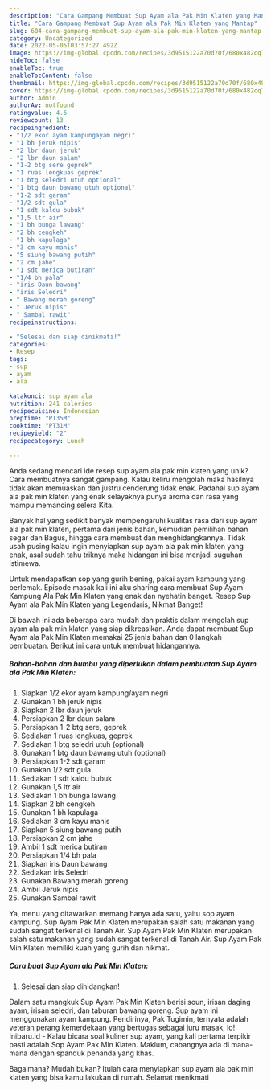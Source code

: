 ```yaml
---
description: "Cara Gampang Membuat Sup Ayam ala Pak Min Klaten yang Mantap"
title: "Cara Gampang Membuat Sup Ayam ala Pak Min Klaten yang Mantap"
slug: 604-cara-gampang-membuat-sup-ayam-ala-pak-min-klaten-yang-mantap
category: Uncategorized
date: 2022-05-05T03:57:27.492Z
image: https://img-global.cpcdn.com/recipes/3d9515122a70d70f/680x482cq70/sup-ayam-ala-pak-min-klaten-foto-resep-utama.jpg
hideToc: false
enableToc: true
enableTocContent: false
thumbnail: https://img-global.cpcdn.com/recipes/3d9515122a70d70f/680x482cq70/sup-ayam-ala-pak-min-klaten-foto-resep-utama.jpg
cover: https://img-global.cpcdn.com/recipes/3d9515122a70d70f/680x482cq70/sup-ayam-ala-pak-min-klaten-foto-resep-utama.jpg
author: Admin
authorAv: notfound
ratingvalue: 4.6
reviewcount: 13
recipeingredient:
- "1/2 ekor ayam kampungayam negri"
- "1 bh jeruk nipis"
- "2 lbr daun jeruk"
- "2 lbr daun salam"
- "1-2 btg sere geprek"
- "1 ruas lengkuas geprek"
- "1 btg seledri utuh optional"
- "1 btg daun bawang utuh optional"
- "1-2 sdt garam"
- "1/2 sdt gula"
- "1 sdt kaldu bubuk"
- "1,5 ltr air"
- "1 bh bunga lawang"
- "2 bh cengkeh"
- "1 bh kapulaga"
- "3 cm kayu manis"
- "5 siung bawang putih"
- "2 cm jahe"
- "1 sdt merica butiran"
- "1/4 bh pala"
- "iris Daun bawang"
- "iris Seledri"
- " Bawang merah goreng"
- " Jeruk nipis"
- " Sambal rawit"
recipeinstructions:

- "Selesai dan siap dinikmati!"
categories:
- Resep
tags:
- sup
- ayam
- ala

katakunci: sup ayam ala 
nutrition: 241 calories
recipecuisine: Indonesian
preptime: "PT35M"
cooktime: "PT31M"
recipeyield: "2"
recipecategory: Lunch

---
```





Anda sedang mencari ide resep sup ayam ala pak min klaten yang unik? Cara membuatnya sangat gampang. Kalau keliru mengolah maka hasilnya tidak akan memuaskan dan justru cenderung tidak enak. Padahal sup ayam ala pak min klaten yang enak selayaknya punya aroma dan rasa yang mampu memancing selera Kita.





Banyak hal yang sedikit banyak mempengaruhi kualitas rasa dari sup ayam ala pak min klaten, pertama dari jenis bahan, kemudian pemilihan bahan segar dan Bagus, hingga cara membuat dan menghidangkannya. Tidak usah pusing kalau ingin menyiapkan sup ayam ala pak min klaten yang enak,      asal sudah tahu triknya maka hidangan ini bisa menjadi suguhan istimewa.














Untuk mendapatkan sop yang gurih bening, pakai ayam kampung yang berlemak. Episode masak kali ini aku sharing cara membuat Sup Ayam Kampung Ala Pak Min Klaten yang enak dan nyehatin banget. Resep Sup Ayam ala Pak Min Klaten yang Legendaris, Nikmat Banget!






Di bawah ini ada beberapa cara mudah dan praktis dalam mengolah sup ayam ala pak min klaten yang siap dikreasikan. Anda dapat membuat Sup Ayam ala Pak Min Klaten memakai 25 jenis bahan dan 0 langkah pembuatan. Berikut ini cara untuk membuat hidangannya.

<!--inarticleads1-->

##### Bahan-bahan dan bumbu yang diperlukan dalam pembuatan Sup Ayam ala Pak Min Klaten:

1. Siapkan 1/2 ekor ayam kampung/ayam negri
1. Gunakan 1 bh jeruk nipis
1. Siapkan 2 lbr daun jeruk
1. Persiapkan 2 lbr daun salam
1. Persiapkan 1-2 btg sere, geprek
1. Sediakan 1 ruas lengkuas, geprek
1. Sediakan 1 btg seledri utuh (optional)
1. Gunakan 1 btg daun bawang utuh (optional)
1. Persiapkan 1-2 sdt garam
1. Gunakan 1/2 sdt gula
1. Sediakan 1 sdt kaldu bubuk
1. Gunakan 1,5 ltr air
1. Sediakan 1 bh bunga lawang
1. Siapkan 2 bh cengkeh
1. Gunakan 1 bh kapulaga
1. Sediakan 3 cm kayu manis
1. Siapkan 5 siung bawang putih
1. Persiapkan 2 cm jahe
1. Ambil 1 sdt merica butiran
1. Persiapkan 1/4 bh pala
1. Siapkan iris Daun bawang
1. Sediakan iris Seledri
1. Gunakan  Bawang merah goreng
1. Ambil  Jeruk nipis
1. Gunakan  Sambal rawit


Ya, menu yang ditawarkan memang hanya ada satu, yaitu sop ayam kampung. Sup Ayam Pak Min Klaten merupakan salah satu makanan yang sudah sangat terkenal di Tanah Air. Sup Ayam Pak Min Klaten merupakan salah satu makanan yang sudah sangat terkenal di Tanah Air. Sup Ayam Pak Min Klaten memiliki kuah yang gurih dan nikmat. 

<!--inarticleads2-->

##### Cara buat Sup Ayam ala Pak Min Klaten:


1. Selesai dan siap dihidangkan!

Dalam satu mangkuk Sup Ayam Pak Min Klaten berisi soun, irisan daging ayam, irisan seledri, dan taburan bawang goreng. Sup ayam ini menggunakan ayam kampung. Pendirinya, Pak Tugimin, ternyata adalah veteran perang kemerdekaan yang bertugas sebagai juru masak, lo! Inibaru.id - Kalau bicara soal kuliner sup ayam, yang kali pertama terpikir pasti adalah Sop Ayam Pak Min Klaten. Maklum, cabangnya ada di mana-mana dengan spanduk penanda yang khas. 

Bagaimana? Mudah bukan? Itulah cara menyiapkan sup ayam ala pak min klaten yang bisa kamu lakukan di rumah. Selamat menikmati
